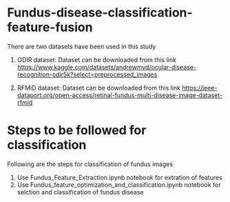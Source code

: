 # Fundus-disease-classification-feature-fusion
There are two datasets have been used in this study
1. ODIR dataset:
   Dataset can be downloaded from this link
   https://www.kaggle.com/datasets/andrewmvd/ocular-disease-recognition-odir5k?select=preprocessed_images
   
2. RFMiD dataset:
   Dataset can be downloaded from this link
   https://ieee-dataport.org/open-access/retinal-fundus-multi-disease-image-dataset-rfmid
# Steps to be followed for classification
Following are the steps for classification of fundus images
   1. Use Fundus_Feature_Extraction.ipynb notebook for extration of features
   2. Use Fundus_feature_optimization_and_classification.ipynb notebook for selction and classification of fundus disease
